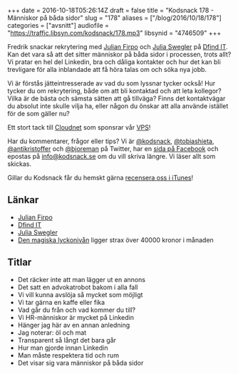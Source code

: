 +++
date = 2016-10-18T05:26:14Z
draft = false
title = "Kodsnack 178 - Människor på båda sidor"
slug = "178"
aliases = ["/blog/2016/10/18/178"]
categories = ["avsnitt"]
audiofile = "https://traffic.libsyn.com/kodsnack/178.mp3"
libsynid = "4746509"
+++

Fredrik snackar rekrytering med [Julian Firpo](https://twitter.com/@julianfirpo) och [Julia Swegler](https://www.linkedin.com/in/julia-swegler-632918b0) på [Dfind IT](https://www.dfind.se/it/). Kan det vara så att det sitter människor på båda sidor i processen, trots allt? Vi pratar en hel del Linkedin, bra och dåliga kontakter och hur det kan bli trevligare för alla inblandade att få höra talas om och söka nya jobb.

Vi är förstås jätteintresserade av vad du som lyssnar tycker också! Hur tycker du om rekrytering, både om att bli kontaktad och att leta kollegor? Vilka är de bästa och sämsta sätten att gå tillväga? Finns det kontaktvägar du absolut inte skulle vilja ha, eller någon du önskar att alla använde istället för de som gäller nu?

Ett stort tack till [Cloudnet](http://www.cloudnet.se) som sponsrar vår [VPS](http://en.wikipedia.org/wiki/Virtual_private_server)!

Har du kommentarer, frågor eller tips? Vi är [@kodsnack](https://www.twitter.com/kodsnack), [@tobiashieta](https://www.twitter.com/tobiashieta), [@antikristoffer](https://www.twitter.com/antikristoffer) och [@bjoreman](https://www.twitter.com/bjoreman) på Twitter, har en [sida på Facebook](https://www.facebook.com/kodsnack) och epostas på [info@kodsnack.se](mailto:info@kodsnack.se) om du vill skriva längre. Vi läser allt som skickas.

Gillar du Kodsnack får du hemskt gärna [recensera oss i iTunes](http://itunes.apple.com/se/podcast/kodsnack/id561631498?l=en)!

## Länkar ##
* [Julian Firpo](https://twitter.com/@julianfirpo)
* [Dfind IT](https://www.dfind.se/it/)
* [Julia Swegler](https://www.linkedin.com/in/julia-swegler-632918b0)
* [Den magiska lyckonivån](http://www.aftonbladet.se/nyheter/article13197962.ab) ligger strax över 40000 kronor i månaden

## Titlar ##
* Det räcker inte att man lägger ut en annons	
* Det satt en advokatrobot bakom i alla fall
* Vi vill kunna avslöja så mycket som möjligt
* Vi tar gärna en kaffe eller fika
* Vad går du från och vad kommer du till?
* Vi HR-människor är mycket på Linkedin
* Hänger jag här av en annan anledning
* Jag noterar: öl och mat
* Transparent så långt det bara går
* Hur man gjorde innan Linkedin
* Man måste respektera tid och rum
* Det visar sig vara människor på båda sidor